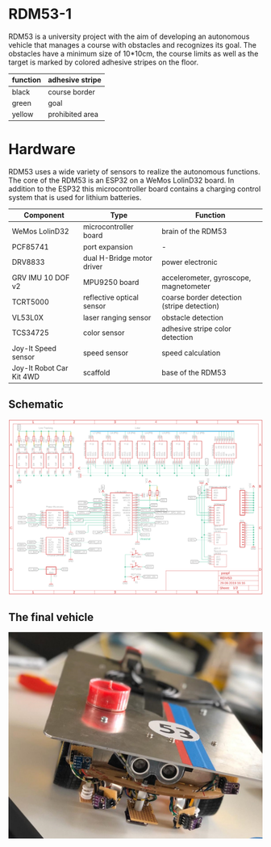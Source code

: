 # RDM53-1
RDM53 is a university project with the aim of developing an autonomous vehicle that manages a course with obstacles and recognizes its goal.
The obstacles have a minimum size of 10*10cm, the course limits as well as the target is marked by colored adhesive stripes on the floor.

| function  | adhesive stripe |
| ------------- | ------------- |
| black | course border |
| green | goal |
| yellow | prohibited area |

# Hardware
RDM53 uses a wide variety of sensors to realize the autonomous functions.
The core of the RDM53 is an ESP32 on a WeMos LolinD32 board. In addition to the ESP32 this microcontroller board contains a charging control system that is used for lithium batteries.

| Component  | Type | Function |
| ------------- | ------------- | ------------- |
| WeMos LolinD32  | microcontroller board | brain of the RDM53 |
| PCF85741  | port expansion | - |
| DRV8833  |  dual H-Bridge motor driver | power electronic |
| GRV IMU 10 DOF v2  | MPU9250 board | accelerometer, gyroscope, magnetometer |
| TCRT5000 | reflective optical sensor |coarse border detection (stripe detection) |
| VL53L0X | laser ranging sensor | obstacle detection |
| TCS34725 | color sensor | adhesive stripe color detection |
| Joy-It Speed sensor | speed sensor | speed calculation |
| Joy-It Robot Car Kit 4WD | scaffold | base of the RDM53 |

## Schematic
![Alt text](Images/schematic.png?raw=true "Title")

## The final vehicle
![Alt text](Images/RDM53-1.jpg)
